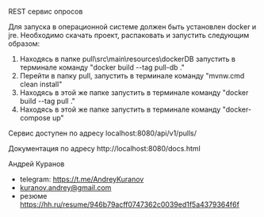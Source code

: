 REST сервис опросов 

Для запуска в операционной системе должен быть установлен docker и jre.
Необходимо скачать проект, распаковать и запустить следующим образом:

1. Находясь в папке pull\src\main\resources\dockerDB запустить в терминале команду "docker build --tag pull-db ."
2. Перейти в папку pull, запустить в терминале команду "mvnw.cmd clean install"
3. Находясь в этой же папке запустить в терминале команду "docker build --tag pull ."
4. Находясь в этой же папке запустить в терминале команду "docker-compose up"

Сервис доступен по адресу localhost:8080/api/v1/pulls/ 

Документация по адресу http://localhost:8080/docs.html

Андрей Куранов 
- telegram: https://t.me/AndreyKuranov
- kuranov.andrey@gmail.com
- резюме https://hh.ru/resume/946b79acff0747362c0039ed1f5a4379364f6f